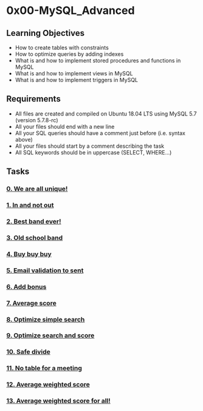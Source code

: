 # 0x00-MySQL_Advanced

## Learning Objectives

* How to create tables with constraints
* How to optimize queries by adding indexes
* What is and how to implement stored procedures and functions in MySQL
* What is and how to implement views in MySQL
* What is and how to implement triggers in MySQL

## Requirements

* All files are created and compiled on Ubuntu 18.04 LTS using MySQL 5.7 (version 5.7.8-rc)
* All your files should end with a new line
* All your SQL queries should have a comment just before (i.e. syntax above)
* All your files should start by a comment describing the task
* All SQL keywords should be in uppercase (SELECT, WHERE…)

## Tasks

### [0. We are all unique!](./0-uniq_users.sql)
### [1. In and not out](./1-country_users.sql)
### [2. Best band ever!](./2-fans.sql)
### [3. Old school band](./3-glam_rock.sql)
### [4. Buy buy buy](./4-store.sql)
### [5. Email validation to sent](./5-valid_email.sql)
### [6. Add bonus](./6-bonus.sql)
### [7. Average score](./7-score_average.sql)
### [8. Optimize simple search](./8-index_my_names.sql)
### [9. Optimize search and score](./9-index_name_score.sql)
### [10. Safe divide](./10-div.sql)
### [11. No table for a meeting](./11-need_meeting.sql)
### [12. Average weighted score](./100-average_weighted_score.sql)
### [13. Average weighted score for all!](./101-average_weighted_score.sql)
